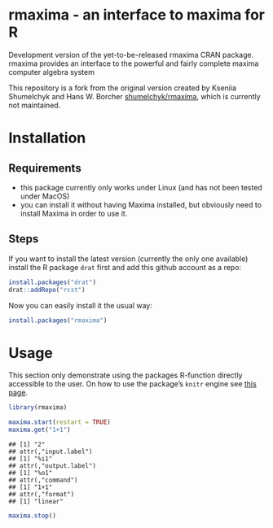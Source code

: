 rmaxima - an interface to maxima for R
================

<!-- README.md is generated from README.Rmd. Please edit that file -->

Development version of the yet-to-be-released rmaxima CRAN package.
rmaxima provides an interface to the powerful and fairly complete maxima
computer algebra system

This repository is a fork from the original version created by Kseniia
Shumelchyk and Hans W. Borcher
[shumelchyk/rmaxima](https://github.com/shumelchyk/rmaxima), which is
currently not maintained.

# Installation

## Requirements

-   this package currently only works under Linux (and has not been
    tested under MacOS)
-   you can install it without having Maxima installed, but obviously
    need to install Maxima in order to use it.

## Steps

If you want to install the latest version (currently the only one
available) install the R package `drat` first and add this github
account as a repo:

``` r
install.packages("drat")
drat::addRepo("rcst")
```

Now you can easily install it the usual way:

``` r
install.packages("rmaxima")
```

# Usage

This section only demonstrate using the packages R-function directly
accessible to the user. On how to use the package’s `knitr` engine see
[this page](https://rcst.github.io/rmaxima).

``` r
library(rmaxima)
```

``` r
maxima.start(restart = TRUE)
maxima.get("1+1")
```

    ## [1] "2"
    ## attr(,"input.label")
    ## [1] "%i1"
    ## attr(,"output.label")
    ## [1] "%o1"
    ## attr(,"command")
    ## [1] "1+1"
    ## attr(,"format")
    ## [1] "linear"

``` r
maxima.stop()
```
